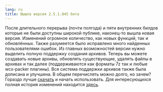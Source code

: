 ```yaml
---
lang: ru
title: Вышла версия 2.5.1.845 бета
---
```

После длительного перерыва (почти полгода) и пяти внутренних билдов которые не были доступны широкой публике, наконец-то вышла новая версия. Изменений огромное количество, как новых функций, так и обновлённых. Также разумеется было исправлено много найденных пользователями ошибок. Из главных возможностей версии нужно выделить полную поддержку создания архивов. Теперь вы можете создавать новые архивы, обновлять существующие, удалять файлы в архивах и так далее (поддерживаются как форматы 7z так и любые wcx-packer плагины). Вся система поддержки архивов также была дописана и улучшена. В общем перечислять можно долго, но зачем? Гораздо лучше [скачать](/ru/downloads) и начать использовать. Для интересующихся полная история изменений находится [здесь](/history.txt).
